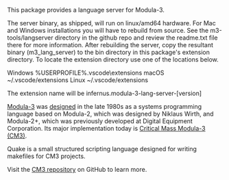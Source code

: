 This package provides a language server for Modula-3.

The server binary, as shipped, will run on linux/amd64 hardware. For Mac
and Windows installations you will have to rebuild from source.
See the m3-tools/langserver directory in the github repo and review
the readme.txt file there for more information.
After rebuilding the server, copy the resultant binary (m3_lang_server)
to the bin directory in this package's extension directory.
To locate the extension directory use one of the locations below.

Windows %USERPROFILE%\.vscode\extensions
macOS ~/.vscode/extensions
Linux ~/.vscode/extensions

The extension name will be infernus.modula-3-lang-server-[version]

[Modula-3](https://en.wikipedia.org/wiki/Modula-3) was [designed](https://doi.org/10.1145/142137.142141) in the late 1980s as a systems programming language based on Modula-2, which was designed by Niklaus Wirth, and Modula-2+, which was previously developed at Digital Equipment Corporation.  Its major implementation today is [Critical Mass Modula-3 (CM3)](https://github.com/modula3/cm3).

Quake is a small structured scripting language designed for writing makefiles for CM3 projects.

Visit the [CM3 repository](https://github.com/modula3/cm3) on GitHub to learn more.
